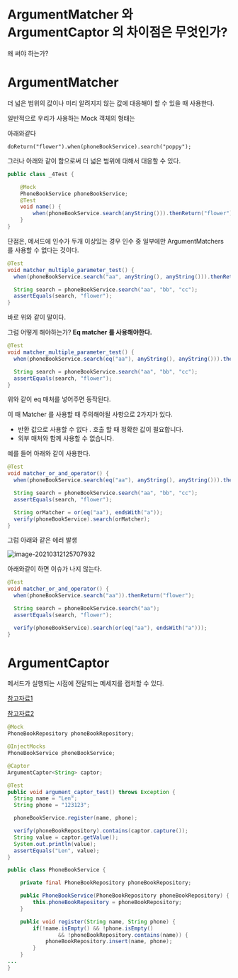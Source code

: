 # ArgumentMatcher 와 ArgumentCaptor 의 차이점은 무엇인가?



왜 써야 하는가?



# ArgumentMatcher

더 넓은 범위의 값이나 미리 알려지지 않는 값에 대응해야 할 수 있을 때 사용한다.

일반적으로 우리가 사용하는 Mock 객체의 형태는

아래와같다

`doReturn("flower").when(phoneBookService).search("poppy");`

그러나 아래와 같이 함으로써 더 넓은 범위에 대해서 대응할 수 있다.

```java
public class _4Test {

    @Mock
    PhoneBookService phoneBookService;
    @Test
    void name() {
        when(phoneBookService.search(anyString())).thenReturn("flower");
    }
}
```



단점은,  메서드에 인수가 두개 이상있는 경우 인수 중 일부에만 ArgumentMatchers 를 사용할 수 없다는 것이다. 

```java
@Test
void matcher_multiple_parameter_test() {
  when(phoneBookService.search("aa", anyString(), anyString())).thenReturn("flower");

  String search = phoneBookService.search("aa", "bb", "cc");
  assertEquals(search, "flower");
}
```

바로 위와 같이 말이다.

그럼 어떻게 해야하는가? **Eq matcher 를 사용해야한다.**

```java
@Test
void matcher_multiple_parameter_test() {
  when(phoneBookService.search(eq("aa"), anyString(), anyString())).thenReturn("flower");

  String search = phoneBookService.search("aa", "bb", "cc");
  assertEquals(search, "flower");
}
```

위와 같이 eq 매처를 넣어주면 동작된다.



이 때 Matcher 를 사용할 때 주의해야될 사항으로 2가지가 있다.

- 반환 값으로 사용할 수 없다 . 호출 할 때 정확한 값이 필요합니다.
- 외부 매처와 함께 사용할 수 없습니다.

예를 들어 아래와 같이 사용한다.

```java
@Test
void matcher_or_and_operator() {
  when(phoneBookService.search(eq("aa"), anyString(), anyString())).thenReturn("flower");

  String search = phoneBookService.search("aa", "bb", "cc");
  assertEquals(search, "flower");

  String orMatcher = or(eq("aa"), endsWith("a"));
  verify(phoneBookService).search(orMatcher);
}
```

그럼 아래와 같은 에러 발생

![image-20210312125707932](https://tva1.sinaimg.cn/large/008eGmZEgy1gogzh7ie94j30lt07n754.jpg)



아래와같이 하면 이슈가 나지 않는다.

```java
@Test
void matcher_or_and_operator() {
  when(phoneBookService.search("aa")).thenReturn("flower");

  String search = phoneBookService.search("aa");
  assertEquals(search, "flower");

  verify(phoneBookService).search(or(eq("aa"), endsWith("a")));
}
```



# ArgumentCaptor

메서드가 실행되는 시점에 전달되는 메세지를 캡처할 수 있다.

[참고자료1](https://colin-d.medium.com/oop-object-oriented-programming-%EC%97%90%EC%84%9C%EB%8A%94-%EB%AC%B4%EC%97%87%EC%9D%84-%ED%85%8C%EC%8A%A4%ED%8A%B8-%ED%95%B4%EC%95%BC%ED%95%A0%EA%B9%8C-e0e13b8db842)

[참고자료2](baeldung.com/mockito-argumentcaptor)



```java
@Mock
PhoneBookRepository phoneBookRepository;

@InjectMocks
PhoneBookService phoneBookService;

@Captor
ArgumentCaptor<String> captor;

@Test
public void argument_captor_test() throws Exception {
  String name = "Len";
  String phone = "123123";

  phoneBookService.register(name, phone);

  verify(phoneBookRepository).contains(captor.capture());
  String value = captor.getValue();
  System.out.println(value);
  assertEquals("Len", value);
}
```

```java
public class PhoneBookService {

    private final PhoneBookRepository phoneBookRepository;

    public PhoneBookService(PhoneBookRepository phoneBookRepository) {
        this.phoneBookRepository = phoneBookRepository;
    }

    public void register(String name, String phone) {
        if(!name.isEmpty() && !phone.isEmpty()
                && !phoneBookRepository.contains(name)) {
            phoneBookRepository.insert(name, phone);
        }
    }
...
}

```

